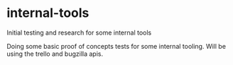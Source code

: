 # internal-tools
Initial testing and research for some internal tools

Doing some basic proof of concepts tests for some internal tooling.  Will be using the trello and bugzilla apis.
